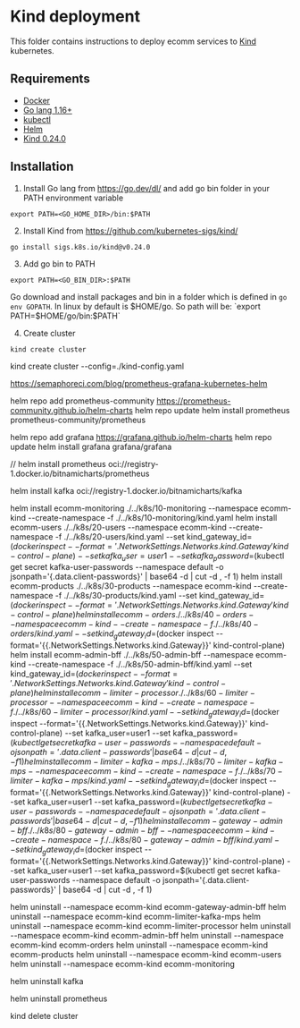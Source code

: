 # Kind deployment

This folder contains instructions to deploy ecomm services to [Kind](https://kind.sigs.k8s.io/) kubernetes.

## Requirements

* [Docker](https://www.docker.com/)
* [Go lang 1.16+](https://go.dev/dl/)
* [kubectl](https://kubernetes.io/es/docs/reference/kubectl/)
* [Helm](https://helm.sh/)
* [Kind 0.24.0](https://github.com/kubernetes-sigs/kind/)

## Installation

1. Install Go lang from https://go.dev/dl/ and add go bin folder in your PATH environment variable
```shell
export PATH=<GO_HOME_DIR>/bin:$PATH
```

2. Install Kind from https://github.com/kubernetes-sigs/kind/
```shell
go install sigs.k8s.io/kind@v0.24.0
```

3. Add go bin to PATH
```shell
export PATH=<GO_BIN_DIR>:$PATH
```
Go download and install packages and bin in a folder which is defined in `go env GOPATH`. In linux by default is $HOME/go. So path will be: `export PATH=$HOME/go/bin:$PATH`

4. Create cluster
```shell
kind create cluster
```


kind create cluster --config=./kind-config.yaml


https://semaphoreci.com/blog/prometheus-grafana-kubernetes-helm

helm repo add prometheus-community https://prometheus-community.github.io/helm-charts
helm repo update
helm install prometheus prometheus-community/prometheus

helm repo add grafana https://grafana.github.io/helm-charts
helm repo update
helm install grafana grafana/grafana

// helm install prometheus oci://registry-1.docker.io/bitnamicharts/prometheus

helm install kafka oci://registry-1.docker.io/bitnamicharts/kafka

helm install ecomm-monitoring ./../k8s/10-monitoring --namespace ecomm-kind --create-namespace -f ./../k8s/10-monitoring/kind.yaml
helm install ecomm-users ./../k8s/20-users --namespace ecomm-kind --create-namespace -f ./../k8s/20-users/kind.yaml --set kind_gateway_id=$(docker inspect --format='{{.NetworkSettings.Networks.kind.Gateway}}' kind-control-plane) --set kafka_user=user1 --set kafka_password=$(kubectl get secret kafka-user-passwords --namespace default -o jsonpath='{.data.client-passwords}' | base64 -d | cut -d , -f 1)
helm install ecomm-products ./../k8s/30-products --namespace ecomm-kind --create-namespace -f ./../k8s/30-products/kind.yaml --set kind_gateway_id=$(docker inspect --format='{{.NetworkSettings.Networks.kind.Gateway}}' kind-control-plane)
helm install ecomm-orders ./../k8s/40-orders --namespace ecomm-kind --create-namespace -f ./../k8s/40-orders/kind.yaml --set kind_gateway_id=$(docker inspect --format='{{.NetworkSettings.Networks.kind.Gateway}}' kind-control-plane)
helm install ecomm-admin-bff ./../k8s/50-admin-bff --namespace ecomm-kind --create-namespace -f ./../k8s/50-admin-bff/kind.yaml --set kind_gateway_id=$(docker inspect --format='{{.NetworkSettings.Networks.kind.Gateway}}' kind-control-plane)
helm install ecomm-limiter-processor ./../k8s/60-limiter-processor --namespace ecomm-kind --create-namespace -f ./../k8s/60-limiter-processor/kind.yaml --set kind_gateway_id=$(docker inspect --format='{{.NetworkSettings.Networks.kind.Gateway}}' kind-control-plane) --set kafka_user=user1 --set kafka_password=$(kubectl get secret kafka-user-passwords --namespace default -o jsonpath='{.data.client-passwords}' | base64 -d | cut -d , -f 1)
helm install ecomm-limiter-kafka-mps ./../k8s/70-limiter-kafka-mps --namespace ecomm-kind --create-namespace -f ./../k8s/70-limiter-kafka-mps/kind.yaml --set kind_gateway_id=$(docker inspect --format='{{.NetworkSettings.Networks.kind.Gateway}}' kind-control-plane) --set kafka_user=user1 --set kafka_password=$(kubectl get secret kafka-user-passwords --namespace default -o jsonpath='{.data.client-passwords}' | base64 -d | cut -d , -f 1)
helm install ecomm-gateway-admin-bff ./../k8s/80-gateway-admin-bff --namespace ecomm-kind --create-namespace -f ./../k8s/80-gateway-admin-bff/kind.yaml --set kind_gateway_id=$(docker inspect --format='{{.NetworkSettings.Networks.kind.Gateway}}' kind-control-plane) --set kafka_user=user1 --set kafka_password=$(kubectl get secret kafka-user-passwords --namespace default -o jsonpath='{.data.client-passwords}' | base64 -d | cut -d , -f 1)

helm uninstall --namespace ecomm-kind ecomm-gateway-admin-bff
helm uninstall --namespace ecomm-kind ecomm-limiter-kafka-mps
helm uninstall --namespace ecomm-kind ecomm-limiter-processor
helm uninstall --namespace ecomm-kind ecomm-admin-bff
helm uninstall --namespace ecomm-kind ecomm-orders
helm uninstall --namespace ecomm-kind ecomm-products
helm uninstall --namespace ecomm-kind ecomm-users
helm uninstall --namespace ecomm-kind ecomm-monitoring

helm uninstall kafka

helm uninstall prometheus

kind delete cluster

